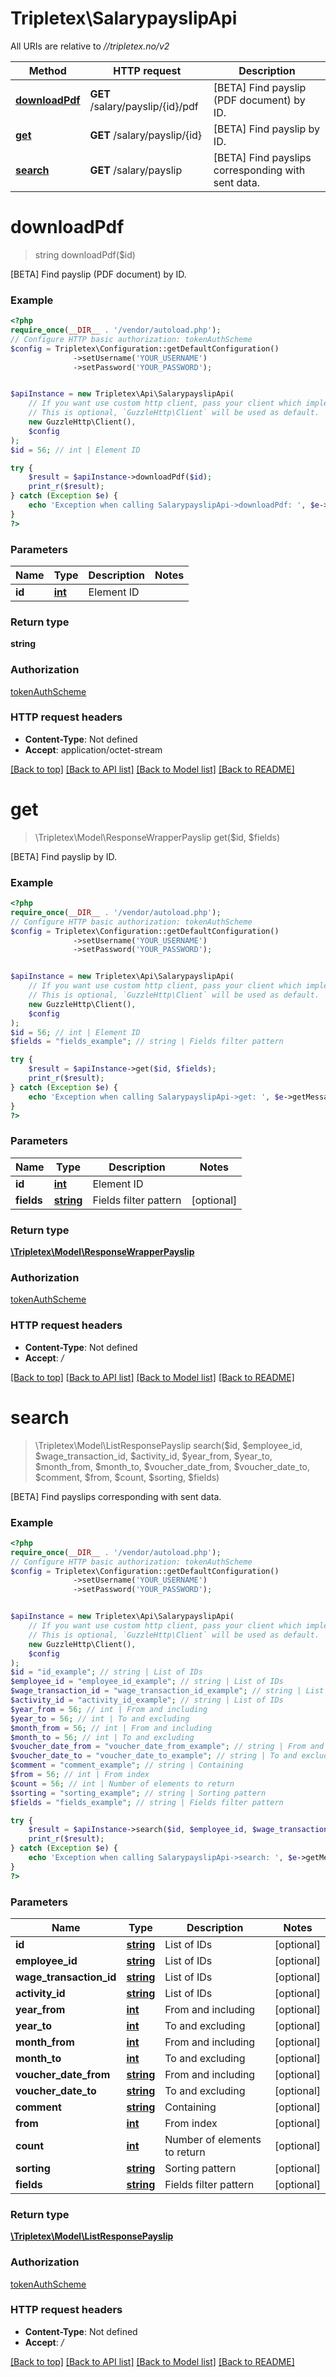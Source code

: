 # Tripletex\SalarypayslipApi

All URIs are relative to *//tripletex.no/v2*

Method | HTTP request | Description
------------- | ------------- | -------------
[**downloadPdf**](SalarypayslipApi.md#downloadPdf) | **GET** /salary/payslip/{id}/pdf | [BETA] Find payslip (PDF document) by ID.
[**get**](SalarypayslipApi.md#get) | **GET** /salary/payslip/{id} | [BETA] Find payslip by ID.
[**search**](SalarypayslipApi.md#search) | **GET** /salary/payslip | [BETA] Find payslips corresponding with sent data.

# **downloadPdf**
> string downloadPdf($id)

[BETA] Find payslip (PDF document) by ID.

### Example
```php
<?php
require_once(__DIR__ . '/vendor/autoload.php');
// Configure HTTP basic authorization: tokenAuthScheme
$config = Tripletex\Configuration::getDefaultConfiguration()
              ->setUsername('YOUR_USERNAME')
              ->setPassword('YOUR_PASSWORD');


$apiInstance = new Tripletex\Api\SalarypayslipApi(
    // If you want use custom http client, pass your client which implements `GuzzleHttp\ClientInterface`.
    // This is optional, `GuzzleHttp\Client` will be used as default.
    new GuzzleHttp\Client(),
    $config
);
$id = 56; // int | Element ID

try {
    $result = $apiInstance->downloadPdf($id);
    print_r($result);
} catch (Exception $e) {
    echo 'Exception when calling SalarypayslipApi->downloadPdf: ', $e->getMessage(), PHP_EOL;
}
?>
```

### Parameters

Name | Type | Description  | Notes
------------- | ------------- | ------------- | -------------
 **id** | [**int**](../Model/.md)| Element ID |

### Return type

**string**

### Authorization

[tokenAuthScheme](../../README.md#tokenAuthScheme)

### HTTP request headers

 - **Content-Type**: Not defined
 - **Accept**: application/octet-stream

[[Back to top]](#) [[Back to API list]](../../README.md#documentation-for-api-endpoints) [[Back to Model list]](../../README.md#documentation-for-models) [[Back to README]](../../README.md)

# **get**
> \Tripletex\Model\ResponseWrapperPayslip get($id, $fields)

[BETA] Find payslip by ID.

### Example
```php
<?php
require_once(__DIR__ . '/vendor/autoload.php');
// Configure HTTP basic authorization: tokenAuthScheme
$config = Tripletex\Configuration::getDefaultConfiguration()
              ->setUsername('YOUR_USERNAME')
              ->setPassword('YOUR_PASSWORD');


$apiInstance = new Tripletex\Api\SalarypayslipApi(
    // If you want use custom http client, pass your client which implements `GuzzleHttp\ClientInterface`.
    // This is optional, `GuzzleHttp\Client` will be used as default.
    new GuzzleHttp\Client(),
    $config
);
$id = 56; // int | Element ID
$fields = "fields_example"; // string | Fields filter pattern

try {
    $result = $apiInstance->get($id, $fields);
    print_r($result);
} catch (Exception $e) {
    echo 'Exception when calling SalarypayslipApi->get: ', $e->getMessage(), PHP_EOL;
}
?>
```

### Parameters

Name | Type | Description  | Notes
------------- | ------------- | ------------- | -------------
 **id** | [**int**](../Model/.md)| Element ID |
 **fields** | [**string**](../Model/.md)| Fields filter pattern | [optional]

### Return type

[**\Tripletex\Model\ResponseWrapperPayslip**](../Model/ResponseWrapperPayslip.md)

### Authorization

[tokenAuthScheme](../../README.md#tokenAuthScheme)

### HTTP request headers

 - **Content-Type**: Not defined
 - **Accept**: */*

[[Back to top]](#) [[Back to API list]](../../README.md#documentation-for-api-endpoints) [[Back to Model list]](../../README.md#documentation-for-models) [[Back to README]](../../README.md)

# **search**
> \Tripletex\Model\ListResponsePayslip search($id, $employee_id, $wage_transaction_id, $activity_id, $year_from, $year_to, $month_from, $month_to, $voucher_date_from, $voucher_date_to, $comment, $from, $count, $sorting, $fields)

[BETA] Find payslips corresponding with sent data.

### Example
```php
<?php
require_once(__DIR__ . '/vendor/autoload.php');
// Configure HTTP basic authorization: tokenAuthScheme
$config = Tripletex\Configuration::getDefaultConfiguration()
              ->setUsername('YOUR_USERNAME')
              ->setPassword('YOUR_PASSWORD');


$apiInstance = new Tripletex\Api\SalarypayslipApi(
    // If you want use custom http client, pass your client which implements `GuzzleHttp\ClientInterface`.
    // This is optional, `GuzzleHttp\Client` will be used as default.
    new GuzzleHttp\Client(),
    $config
);
$id = "id_example"; // string | List of IDs
$employee_id = "employee_id_example"; // string | List of IDs
$wage_transaction_id = "wage_transaction_id_example"; // string | List of IDs
$activity_id = "activity_id_example"; // string | List of IDs
$year_from = 56; // int | From and including
$year_to = 56; // int | To and excluding
$month_from = 56; // int | From and including
$month_to = 56; // int | To and excluding
$voucher_date_from = "voucher_date_from_example"; // string | From and including
$voucher_date_to = "voucher_date_to_example"; // string | To and excluding
$comment = "comment_example"; // string | Containing
$from = 56; // int | From index
$count = 56; // int | Number of elements to return
$sorting = "sorting_example"; // string | Sorting pattern
$fields = "fields_example"; // string | Fields filter pattern

try {
    $result = $apiInstance->search($id, $employee_id, $wage_transaction_id, $activity_id, $year_from, $year_to, $month_from, $month_to, $voucher_date_from, $voucher_date_to, $comment, $from, $count, $sorting, $fields);
    print_r($result);
} catch (Exception $e) {
    echo 'Exception when calling SalarypayslipApi->search: ', $e->getMessage(), PHP_EOL;
}
?>
```

### Parameters

Name | Type | Description  | Notes
------------- | ------------- | ------------- | -------------
 **id** | [**string**](../Model/.md)| List of IDs | [optional]
 **employee_id** | [**string**](../Model/.md)| List of IDs | [optional]
 **wage_transaction_id** | [**string**](../Model/.md)| List of IDs | [optional]
 **activity_id** | [**string**](../Model/.md)| List of IDs | [optional]
 **year_from** | [**int**](../Model/.md)| From and including | [optional]
 **year_to** | [**int**](../Model/.md)| To and excluding | [optional]
 **month_from** | [**int**](../Model/.md)| From and including | [optional]
 **month_to** | [**int**](../Model/.md)| To and excluding | [optional]
 **voucher_date_from** | [**string**](../Model/.md)| From and including | [optional]
 **voucher_date_to** | [**string**](../Model/.md)| To and excluding | [optional]
 **comment** | [**string**](../Model/.md)| Containing | [optional]
 **from** | [**int**](../Model/.md)| From index | [optional]
 **count** | [**int**](../Model/.md)| Number of elements to return | [optional]
 **sorting** | [**string**](../Model/.md)| Sorting pattern | [optional]
 **fields** | [**string**](../Model/.md)| Fields filter pattern | [optional]

### Return type

[**\Tripletex\Model\ListResponsePayslip**](../Model/ListResponsePayslip.md)

### Authorization

[tokenAuthScheme](../../README.md#tokenAuthScheme)

### HTTP request headers

 - **Content-Type**: Not defined
 - **Accept**: */*

[[Back to top]](#) [[Back to API list]](../../README.md#documentation-for-api-endpoints) [[Back to Model list]](../../README.md#documentation-for-models) [[Back to README]](../../README.md)

